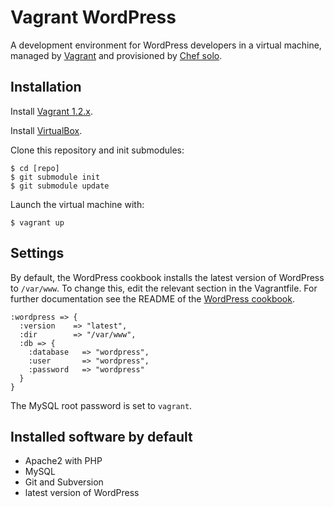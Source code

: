 Vagrant WordPress
=================

A development environment for WordPress developers in a virtual machine, managed by [Vagrant](http://www.vagrantup.com/) and provisioned by [Chef solo](http://docs.opscode.com/chef_solo.html).

Installation
------------

Install [Vagrant 1.2.x](http://docs.vagrantup.com/v2/installation/index.html).

Install [VirtualBox](http://www.virtualbox.org/).

Clone this repository and init submodules:

    $ cd [repo]
    $ git submodule init
    $ git submodule update

Launch the virtual machine with:

    $ vagrant up

Settings
--------

By default, the WordPress cookbook installs the latest version of WordPress to `/var/www`. To change this, edit the relevant section in the Vagrantfile. For further documentation see the README of the [WordPress cookbook](https://github.com/opscode-cookbooks/wordpress).

    :wordpress => {
      :version    => "latest",
      :dir        => "/var/www",
      :db => {
        :database   => "wordpress",
        :user       => "wordpress",
        :password   => "wordpress"
      }
    }

The MySQL root password is set to `vagrant`.

Installed software by default
-----------------------------

 * Apache2 with PHP
 * MySQL
 * Git and Subversion
 * latest version of WordPress
